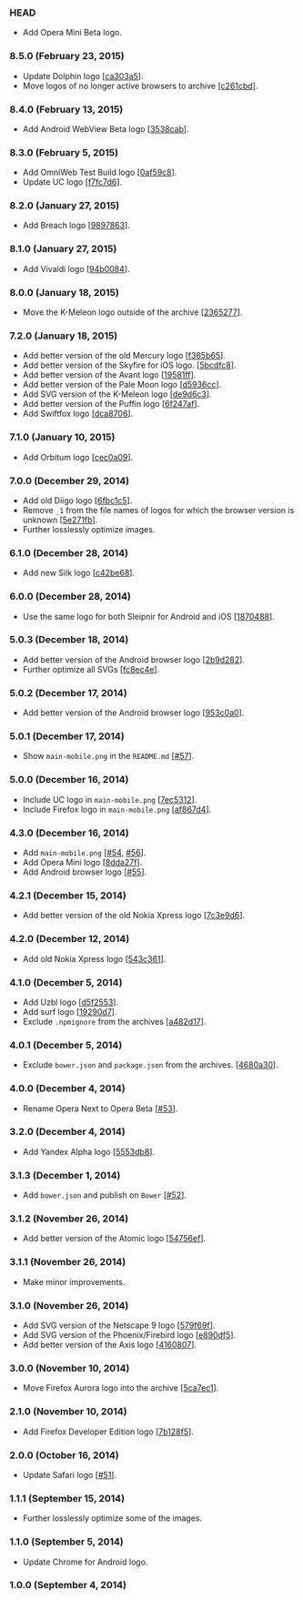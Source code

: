 ### HEAD

* Add Opera Mini Beta logo.

### 8.5.0 (February 23, 2015)

* Update Dolphin logo
  [[ca303a5](https://github.com/alrra/browser-logos/commit/ca303a59454cc7f13469b83ce7c0877f17d77366)].
* Move logos of no longer active browsers to archive
  [[c261cbd](https://github.com/alrra/browser-logos/commit/c261cbdda29a8c86372d24ec9f0f14310f3c52e1)].

### 8.4.0 (February 13, 2015)

* Add Android WebView Beta logo
  [[3538cab](https://github.com/alrra/browser-logos/commit/3538cab3a01aaf33aa618948da164c2c048ac35f)].

### 8.3.0 (February 5, 2015)

* Add OmniWeb Test Build logo
  [[0af59c8](https://github.com/alrra/browser-logos/commit/0af59c89bd96acb64d16a83a0c13911b74a62c6e)].
* Update UC logo
  [[f7fc7d6](https://github.com/alrra/browser-logos/commit/f7fc7d6b21422698353a38881a0334caa3483bf6)].

### 8.2.0 (January 27, 2015)

* Add Breach logo
  [[9897863](https://github.com/alrra/browser-logos/commit/989786351ff672a85b69a691ce981461d8b49cd9)].

### 8.1.0 (January 27, 2015)

* Add Vivaldi logo
  [[94b0084](https://github.com/alrra/browser-logos/commit/94b00848b5730245b47f7d0aaae90ff3a5352111)].

### 8.0.0 (January 18, 2015)

* Move the K-Meleon logo outside of the archive
  [[2365277](https://github.com/alrra/browser-logos/commit/2365277b081ae200269f74a24cfb3416e216669b)].

### 7.2.0 (January 18, 2015)

* Add better version of the old Mercury logo
  [[f365b65](https://github.com/alrra/browser-logos/commit/f365b65fb66d3c75a876397554c3a638fbccc193)].
* Add better version of the Skyfire for iOS logo.
  [[5bcdfc8](https://github.com/alrra/browser-logos/commit/5bcdfc82fd71521c1e809214f80cf367a5d96741)].
* Add better version of the Avant logo
  [[19581ff](https://github.com/alrra/browser-logos/commit/19581ff4893777ded669b50c99cb0e4006900726)].
* Add better version of the Pale Moon logo
  [[d5936cc](https://github.com/alrra/browser-logos/commit/d5936ccd5b57209c6cdb65f200e708b77884d4f8)].
* Add SVG version of the K-Meleon logo
  [[de9d6c3](https://github.com/alrra/browser-logos/commit/de9d6c36793745ff21ea0e5b55f5bd2abdf88f44)].
* Add better version of the Puffin logo
  [[6f247af](https://github.com/alrra/browser-logos/commit/6f247af7382cfde9dbce956c2a38572f79a94fb8)].
* Add Swiftfox logo
  [[dca8706](https://github.com/alrra/browser-logos/commit/dca8706261c655d3924eeb6f3352416c67f48d43)].

### 7.1.0 (January 10, 2015)

* Add Orbitum logo
  [[cec0a09](https://github.com/alrra/browser-logos/commit/cec0a094cb12843846e5ec3c82704b9a6967b368)].

### 7.0.0 (December 29, 2014)

* Add old Diigo logo
  [[6fbc1c5](https://github.com/alrra/browser-logos/commit/6fbc1c503b9d171a1148b2196e18d7950f68b81a)].
* Remove `_1` from the file names of logos for which the browser version is unknown
  [[5e271fb](https://github.com/alrra/browser-logos/commit/5e271fbc243901f0adb06cd298f0e8f04664aeb1)].
* Further losslessly optimize images.

### 6.1.0 (December 28, 2014)

* Add new Silk logo
  [[c42be68](https://github.com/alrra/browser-logos/commit/c42be68bba24de87046cf6276547e9ef1dc31611)].

### 6.0.0 (December 28, 2014)

* Use the same logo for both Sleipnir for Android and iOS
  [[1870488](https://github.com/alrra/browser-logos/commit/1870488d1474a6399d1660bdd23ec81534d23c75)].

### 5.0.3 (December 18, 2014)

* Add better version of the Android browser logo
  [[2b9d282](https://github.com/alrra/browser-logos/commit/2b9d28209c2f1356bb5fe5e99ae7e8b5401e7579)].
* Further optimize all SVGs
  [[fc8ec4e](https://github.com/alrra/browser-logos/commit/fc8ec4e09358213b1c71ae56b9863c46189d5fc4)].

### 5.0.2 (December 17, 2014)

* Add better version of the Android browser logo
  [[953c0a0](https://github.com/alrra/browser-logos/commit/953c0a0c39fb793ebdeea211314cc6c8fd8bb4c4)].

### 5.0.1 (December 17, 2014)

* Show `main-mobile.png` in the `README.md`
  [[#57](https://github.com/alrra/browser-logos/issues/57)].

### 5.0.0 (December 16, 2014)

* Include UC logo in `main-mobile.png`
  [[7ec5312](https://github.com/alrra/browser-logos/commit/7ec53120278fcf623b1be2b408e05c8f6942c8e5)].
* Include Firefox logo in `main-mobile.png`
  [[af867d4](https://github.com/alrra/browser-logos/commit/af867d4805ff9b5e81f606813115ac511a5d5f5b)].

### 4.3.0 (December 16, 2014)

* Add `main-mobile.png`
  [[#54](https://github.com/alrra/browser-logos/issues/54),
   [#56](https://github.com/alrra/browser-logos/issues/56)].
* Add Opera Mini logo
  [[8dda27f](https://github.com/alrra/browser-logos/commit/8dda27fbf2dce1c2870ea4115fa198c2bf64233a)].
* Add Android browser logo
  [[#55](https://github.com/alrra/browser-logos/issues/55)].

### 4.2.1 (December 15, 2014)

* Add better version of the old Nokia Xpress logo
  [[7c3e9d6](https://github.com/alrra/browser-logos/commit/7c3e9d6b2540453469d5128978a3da95c23adf73)].

### 4.2.0 (December 12, 2014)

* Add old Nokia Xpress logo
  [[543c361](https://github.com/alrra/browser-logos/commit/543c361869b2e0a2c0da91204c528d2886a415e0)].

### 4.1.0 (December 5, 2014)

* Add Uzbl logo
  [[d5f2553](https://github.com/alrra/browser-logos/commit/d5f25532319ebb86b4075aaa5b98e4058869cc98)].
* Add surf logo
  [[19290d7](https://github.com/alrra/browser-logos/commit/19290d78381da4a0cccd0acf7fe5dd513adb47b2)].
* Exclude `.npmignore` from the archives
  [[a482d17](https://github.com/alrra/browser-logos/commit/4680a30b8e93ccd7cb91f29f5d3c9aed1644bdd2)].

### 4.0.1 (December 5, 2014)

* Exclude `bower.json` and `package.json` from the archives.
  [[4680a30](https://github.com/alrra/browser-logos/commit/4680a30b8e93ccd7cb91f29f5d3c9aed1644bdd2)].

### 4.0.0 (December 4, 2014)

* Rename Opera Next to Opera Beta
  [[#53](https://github.com/alrra/browser-logos/issues/53)].

### 3.2.0 (December 4, 2014)

* Add Yandex Alpha logo
  [[5553db8](https://github.com/alrra/browser-logos/commit/5553db824fd1ac27af4fc62df2ff93f3fa1ba047)].

### 3.1.3 (December 1, 2014)

* Add `bower.json` and publish on `Bower`
  [[#52](https://github.com/alrra/browser-logos/issues/52)].

### 3.1.2 (November 26, 2014)

* Add better version of the Atomic logo
  [[54756ef](https://github.com/alrra/browser-logos/commit/54756efbaac0c66bfe83fbf5558bd82cd34f6606)].

### 3.1.1 (November 26, 2014)

* Make minor improvements.

### 3.1.0 (November 26, 2014)

* Add SVG version of the Netscape 9 logo
  [[579f69f](https://github.com/alrra/browser-logos/commit/579f69fb6db2539c89eb7edf6eee075cbaf07bc2)].
* Add SVG version of the Phoenix/Firebird logo
  [[e890df5](https://github.com/alrra/browser-logos/commit/e890df5f68cdd71ee07847d4ccda4ffb0e900932)].
* Add better version of the Axis logo
  [[4160807](https://github.com/alrra/browser-logos/commit/41608070848ffc10c48a9eaff78ae2941e2ab275)].

### 3.0.0 (November 10, 2014)

* Move Firefox Aurora logo into the archive
  [[5ca7ec1](https://github.com/alrra/browser-logos/commit/5ca7ec1a23b174795c849a1d16f407ef23fcb3c3)].

### 2.1.0 (November 10, 2014)

* Add Firefox Developer Edition logo
  [[7b128f5](https://github.com/alrra/browser-logos/commit/7b128f5b2bdfa7867b3ca6d21d3270831b15b257)].

### 2.0.0 (October 16, 2014)

* Update Safari logo
  [[#51](https://github.com/alrra/browser-logos/issues/51)].

### 1.1.1 (September 15, 2014)

* Further losslessly optimize some of the images.

### 1.1.0 (September 5, 2014)

* Update Chrome for Android logo.

### 1.0.0 (September 4, 2014)
